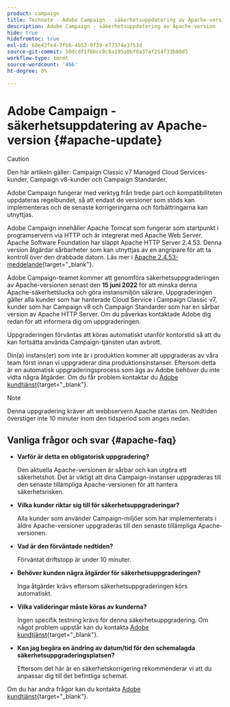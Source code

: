 ```yaml
---
product: campaign
title: Technote - Adobe Campaign - säkerhetsuppdatering av Apache-version
description: Adobe Campaign - säkerhetsuppdatering av Apache-version
hide: true
hidefromtoc: true
exl-id: 68e42fe4-7fb6-4b53-9f39-e77374e3753d
source-git-commit: 50dcdf1f6bcc8c8a195a0bf0a37af254f33b80d5
workflow-type: tm+mt
source-wordcount: '466'
ht-degree: 0%

---
```


# Adobe Campaign - säkerhetsuppdatering av Apache-version {#apache-update}

>[!CAUTION]
>Den här artikeln gäller: Campaign Classic v7 Managed Cloud Services-kunder, Campaign v8-kunder och Campaign Standarder.

Adobe Campaign fungerar med verktyg från tredje part och kompatibiliteten uppdateras regelbundet, så att endast de versioner som stöds kan implementeras och de senaste korrigeringarna och förbättringarna kan utnyttjas.

Adobe Campaign innehåller Apache Tomcat som fungerar som startpunkt i programservern via HTTP och är integrerat med Apache Web Server. Apache Software Foundation har släppt Apache HTTP Server 2.4.53. Denna version åtgärdar sårbarheter som kan utnyttjas av en angripare för att ta kontroll över den drabbade datorn. Läs mer i [Apache 2.4.53-meddelande](https://downloads.apache.org/httpd/Announcement2.4.html){target="_blank"}.

Adobe Campaign-teamet kommer att genomföra säkerhetsuppgraderingen av Apache-versionen senast den **15 juni 2022** för att minska denna Apache-säkerhetslucka och göra instansmiljön säkrare. Uppgraderingen gäller alla kunder som har hanterade Cloud Service i Campaign Classic v7, kunder som har Campaign v8 och Campaign Standarder som har en sårbar version av Apache HTTP Server. Om du påverkas kontaktade Adobe dig redan för att informera dig om uppgraderingen.

Uppgraderingen förväntas att köras automatiskt utanför kontorstid så att du kan fortsätta använda Campaign-tjänsten utan avbrott.

Din(a) instans(er) som inte är i produktion kommer att uppgraderas av våra team först innan vi uppgraderar dina produktionsinstanser. Eftersom detta är en automatisk uppgraderingsprocess som ägs av Adobe behöver du inte vidta några åtgärder. Om du får problem kontaktar du [Adobe kundtjänst](https://experienceleague.adobe.com/sv?support-solution=Campaign#support){target="_blank"}.


>[!NOTE]
>Denna uppgradering kräver att webbservern Apache startas om. Nedtiden överstiger inte 10 minuter inom den tidsperiod som anges nedan.
> 

## Vanliga frågor och svar {#apache-faq}

* **Varför är detta en obligatorisk uppgradering?**

  Den aktuella Apache-versionen är sårbar och kan utgöra ett säkerhetshot. Det är viktigt att dina Campaign-instanser uppgraderas till den senaste tillämpliga Apache-versionen för att hantera säkerhetsrisken.


* **Vilka kunder riktar sig till för säkerhetsuppgraderingar?**

  Alla kunder som använder Campaign-miljöer som har implementerats i äldre Apache-versioner uppgraderas till den senaste tillämpliga Apache-versionen.

* **Vad är den förväntade nedtiden?**

  Förväntat driftstopp är under 10 minuter.

* **Behöver kunden några åtgärder för säkerhetsuppgraderingen?**

  Inga åtgärder krävs eftersom säkerhetsuppgraderingen körs automatiskt.

* **Vilka valideringar måste köras av kunderna?**

  Ingen specifik testning krävs för denna säkerhetsuppgradering. Om något problem uppstår kan du kontakta [Adobe kundtjänst](https://experienceleague.adobe.com/sv?support-solution=Campaign#support){target="_blank"}.


* **Kan jag begära en ändring av datum/tid för den schemalagda säkerhetsuppgraderingsplatsen?**

  Eftersom det här är en säkerhetskorrigering rekommenderar vi att du anpassar dig till det befintliga schemat.


Om du har andra frågor kan du kontakta [Adobe kundtjänst](https://experienceleague.adobe.com/sv?support-solution=Campaign#support){target="_blank"}.
